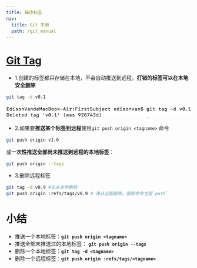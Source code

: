 ```yaml
---
title: 操作标签
nav:
  title: Git 手册
  path: /git_manual
---
```


# [Git Tag](https://blog.csdn.net/QH_JAVA/article/details/77979622)

- 1.创建的标签都只存储在本地，不会自动推送到远程。**打错的标签可以在本地安全删除**

```bash
git tag -d v0.1
```

![17-1](../../assets/17-1.png)

- 2.如果要**推送某个标签到远程**使用`git push origin <tagname>` 命令

```bash
git push origin v1.0
```

或**一次性推送全部尚未推送到远程的本地标签**：

```bash
git push origin --tags
```

- 3.删除远程标签

```bash
git tag -d v0.9 #先从本地删除
git push origin :refs/tags/v0.9 # 再从远程删除。删除命令也是`push`
```

# 小结

- 推送一个本地标签：**`git push origin <tagname>`**
- 推送全部未推送过的本地标签： **`git push origin --tags`**
- 删除一个本地标签：**`git tag -d <tagname>`**
- 删除一个远程标签：**`git push origin :refs/tags/<tagname>`**
